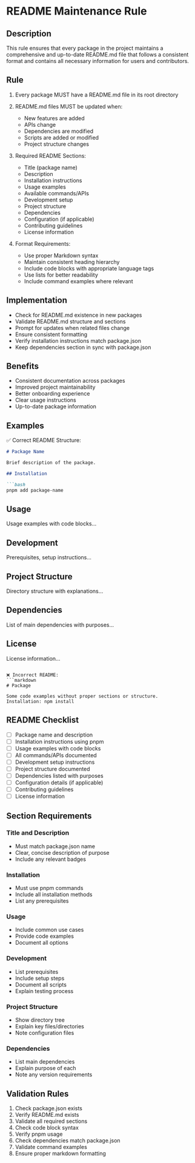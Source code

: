 # README Maintenance Rule

## Description
This rule ensures that every package in the project maintains a comprehensive and up-to-date README.md file that follows a consistent format and contains all necessary information for users and contributors.

## Rule
1. Every package MUST have a README.md file in its root directory
2. README.md files MUST be updated when:
   - New features are added
   - APIs change
   - Dependencies are modified
   - Scripts are added or modified
   - Project structure changes

3. Required README Sections:
   - Title (package name)
   - Description
   - Installation instructions
   - Usage examples
   - Available commands/APIs
   - Development setup
   - Project structure
   - Dependencies
   - Configuration (if applicable)
   - Contributing guidelines
   - License information

4. Format Requirements:
   - Use proper Markdown syntax
   - Maintain consistent heading hierarchy
   - Include code blocks with appropriate language tags
   - Use lists for better readability
   - Include command examples where relevant

## Implementation
- Check for README.md existence in new packages
- Validate README.md structure and sections
- Prompt for updates when related files change
- Ensure consistent formatting
- Verify installation instructions match package.json
- Keep dependencies section in sync with package.json

## Benefits
- Consistent documentation across packages
- Improved project maintainability
- Better onboarding experience
- Clear usage instructions
- Up-to-date package information

## Examples

✅ Correct README Structure:
```markdown
# Package Name

Brief description of the package.

## Installation

```bash
pnpm add package-name
```

## Usage

Usage examples with code blocks...

## Development

Prerequisites, setup instructions...

## Project Structure

Directory structure with explanations...

## Dependencies

List of main dependencies with purposes...

## License

License information...
```

❌ Incorrect README:
```markdown
# Package

Some code examples without proper sections or structure.
Installation: npm install
```

## README Checklist
- [ ] Package name and description
- [ ] Installation instructions using pnpm
- [ ] Usage examples with code blocks
- [ ] All commands/APIs documented
- [ ] Development setup instructions
- [ ] Project structure documented
- [ ] Dependencies listed with purposes
- [ ] Configuration details (if applicable)
- [ ] Contributing guidelines
- [ ] License information

## Section Requirements

### Title and Description
- Must match package.json name
- Clear, concise description of purpose
- Include any relevant badges

### Installation
- Must use pnpm commands
- Include all installation methods
- List any prerequisites

### Usage
- Include common use cases
- Provide code examples
- Document all options

### Development
- List prerequisites
- Include setup steps
- Document all scripts
- Explain testing process

### Project Structure
- Show directory tree
- Explain key files/directories
- Note configuration files

### Dependencies
- List main dependencies
- Explain purpose of each
- Note any version requirements

## Validation Rules
1. Check package.json exists
2. Verify README.md exists
3. Validate all required sections
4. Check code block syntax
5. Verify pnpm usage
6. Check dependencies match package.json
7. Validate command examples
8. Ensure proper markdown formatting